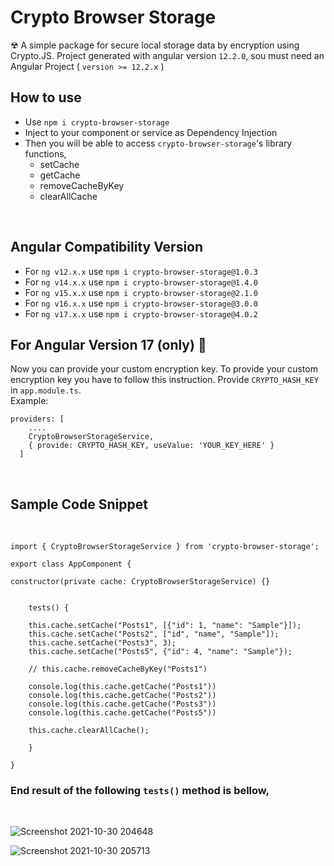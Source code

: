 # Crypto Browser Storage
☢ A simple package for secure local storage data by encryption using Crypto.JS. Project generated with angular version ```12.2.0```, sou must need an Angular Project ( ``version >= 12.2.x`` )

## How to use
* Use ``npm i crypto-browser-storage``
* Inject to your component or service as Dependency Injection
* Then you will be able to access `crypto-browser-storage`'s library functions, 
    -   setCache
    -   getCache
    -   removeCacheByKey
    -   clearAllCache

<br>

## Angular Compatibility Version

- For `ng v12.x.x` use `npm i crypto-browser-storage@1.0.3`
- For `ng v14.x.x` use `npm i crypto-browser-storage@1.4.0`
- For `ng v15.x.x` use `npm i crypto-browser-storage@2.1.0`
- For `ng v16.x.x` use `npm i crypto-browser-storage@3.0.0`
- For `ng v17.x.x` use `npm i crypto-browser-storage@4.0.2`

## For Angular Version 17 (only) 🎉 

Now you can provide your custom encryption key. To provide your custom encryption key you have to follow this instruction.
Provide `CRYPTO_HASH_KEY` in `app.module.ts`. <br>
Example:

```
providers: [
    ....
    CryptoBrowserStorageService,
    { provide: CRYPTO_HASH_KEY, useValue: 'YOUR_KEY_HERE' }
  ]

```

<br>

## Sample Code Snippet
<br>


````
import { CryptoBrowserStorageService } from 'crypto-browser-storage';

export class AppComponent {

constructor(private cache: CryptoBrowserStorageService) {}


    tests() {
    
    this.cache.setCache("Posts1", [{"id": 1, "name": "Sample"}]);
    this.cache.setCache("Posts2", ["id", "name", "Sample"]);
    this.cache.setCache("Posts3", 3);
    this.cache.setCache("Posts5", {"id": 4, "name": "Sample"});
    
    // this.cache.removeCacheByKey("Posts1")
    
    console.log(this.cache.getCache("Posts1"))
    console.log(this.cache.getCache("Posts2"))
    console.log(this.cache.getCache("Posts3"))
    console.log(this.cache.getCache("Posts5"))

    this.cache.clearAllCache();
    
    }

}
````
### End result of the following ``tests()`` method is bellow,
<br>

![Screenshot 2021-10-30 204648](https://user-images.githubusercontent.com/37630292/139538058-0fa32585-bc84-4518-b6e9-cec7d38545a8.png)

![Screenshot 2021-10-30 205713](https://user-images.githubusercontent.com/37630292/139538317-9e63a3fd-fe0a-406e-9573-a215bf56a30d.png)
